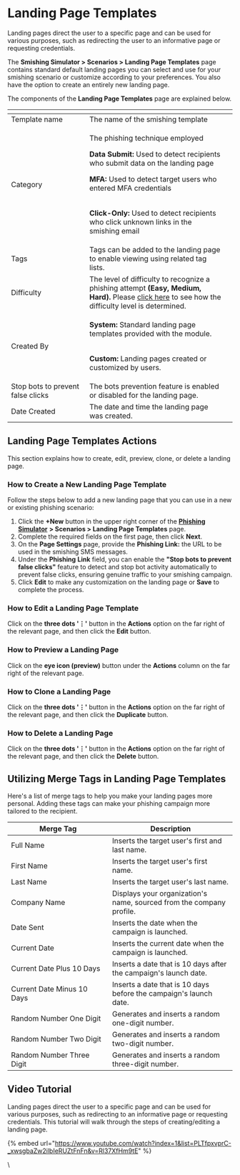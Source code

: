 # Landing Page Templates

Landing pages direct the user to a specific page and can be used for various purposes, such as redirecting the user to an informative page or requesting credentials.

The **Smishing Simulator > Scenarios > Landing Page Templates** page contains standard default landing pages you can select and use for your smishing scenario or customize according to your preferences. You also have the option to create an entirely new landing page.

The components of the **Landing Page Templates** page are explained below.

<table data-header-hidden><thead><tr><th width="159.5"></th><th></th><th data-hidden></th></tr></thead><tbody><tr><td>Template name</td><td>The name of the smishing template</td><td></td></tr><tr><td>Category</td><td><p>The phishing technique employed</p><p></p><p><strong>Data Submit:</strong> Used to detect recipients who submit data on the landing page<br></p><p><strong>MFA:</strong> Used to detect target users who entered MFA credentials</p><p><br><strong>Click-Only:</strong> Used to detect recipients who click unknown links in the smishing email</p></td><td></td></tr><tr><td>Tags</td><td>Tags can be added to the landing page to enable viewing using related tag lists.</td><td></td></tr><tr><td>Difficulty</td><td>The level of difficulty to recognize a phishing attempt <strong>(Easy, Medium, Hard).</strong> Please <a href="../#q-how-is-the-difficulty-level-determined">click here</a> to see how the difficulty level is determined.</td><td></td></tr><tr><td>Created By</td><td><p><strong>System:</strong> Standard landing page templates provided with the module.</p><p><br><strong>Custom:</strong> Landing pages created or customized by users.</p></td><td></td></tr><tr><td>Stop bots to prevent false clicks</td><td>The bots prevention feature is enabled or disabled for the landing page.</td><td></td></tr><tr><td>Date Created</td><td>The date and time the landing page was created.</td><td></td></tr></tbody></table>

## Landing Page Templates Actions

This section explains how to create, edit, preview, clone, or delete a landing page.

### How to Create a New Landing Page Template

Follow the steps below to add a new landing page that you can use in a new or existing phishing scenario:

1. Click the **+New** button in the upper right corner of the [**Phishing Simulator**](https://keepnetlabs.com/products/phishing-simulator) **> Scenarios > Landing Page Templates** page.
2. Complete the required fields on the first page, then click **Next**.
3. On the **Page Settings** page, provide the **Phishing Link:** the URL to be used in the smishing SMS messages.&#x20;
4. Under the **Phishing** **Link** field, you can enable the **"Stop bots to prevent false clicks"** feature to detect and stop bot activity automatically to prevent false clicks, ensuring genuine traffic to your smishing campaign.
5. Click **Edit** to make any customization on the landing page or **Save** to complete the process.

### How to Edit a Landing Page Template

Click on the **three dots '⋮'** button in the **Actions** option on the far right of the relevant page, and then click the **Edit** button.

### How to Preview a Landing Page

Click on the **eye icon (preview)** button under the **Actions** column on the far right of the relevant page.

### How to Clone a Landing Page

Click on the **three dots '⋮'** button in the **Actions** option on the far right of the relevant page, and then click the **Duplicate** button.

### How to Delete a Landing Page

Click on the **three dots '⋮'** button in the **Actions** option on the far right of the relevant page, and then click the **Delete** button.

## **Utilizing Merge Tags in Landing Page Templates**

Here's a list of merge tags to help you make your landing pages more personal. Adding these tags can make your phishing campaign more tailored to the recipient.

<table><thead><tr><th width="210.5">Merge Tag</th><th>Description</th></tr></thead><tbody><tr><td>Full Name</td><td>Inserts the target user's first and last name.</td></tr><tr><td>First Name</td><td>Inserts the target user's first name.</td></tr><tr><td>Last Name</td><td>Inserts the target user's last name.</td></tr><tr><td>Company Name</td><td>Displays your organization's name, sourced from the company profile.</td></tr><tr><td>Date Sent</td><td>Inserts the date when the campaign is launched.</td></tr><tr><td>Current Date</td><td>Inserts the current date when the campaign is launched.</td></tr><tr><td>Current Date Plus 10 Days</td><td>Inserts a date that is 10 days after the campaign's launch date.</td></tr><tr><td>Current Date Minus 10 Days</td><td>Inserts a date that is 10 days before the campaign's launch date.</td></tr><tr><td>Random Number One Digit</td><td>Generates and inserts a random one-digit number.</td></tr><tr><td>Random Number Two Digit</td><td>Generates and inserts a random two-digit number.</td></tr><tr><td>Random Number Three Digit</td><td>Generates and inserts a random three-digit number.</td></tr></tbody></table>

## Video Tutorial&#x20;

Landing pages direct the user to a specific page and can be used for various purposes, such as redirecting to an informative page or requesting credentials. This tutorial will walk through the steps of creating/editing a landing page.

{% embed url="https://www.youtube.com/watch?index=1&list=PLTfpxvprC-_xwsgbaZw2ilbIeRUZtFnFn&v=Rl37XfHm9tE" %}

\
